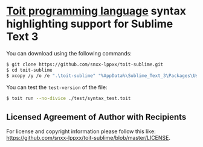 # [Toit programming language][1] syntax highlighting support for Sublime Text 3

You can download using the following commands:

```sh
$ git clone https://github.com/snxx-lppxx/toit-sublime.git
$ cd toit-sublime
$ xcopy /y /o /e ".\toit-sublime" "%AppData%\Sublime_Text_3\Packages\User\toit-sublime"
```

You can test the `test-version` of the file:

```sh
$ toit run --no-divice ./test/syntax_test.toit
```

## Licensed Agreement of Author with Recipients

For license and copyright information please follow this like: <https://github.com/snxx-lppxx/toit-sublime/blob/master/LICENSE>.

[1]: https://toit.io
